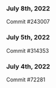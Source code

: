 ### July 8th, 2022

Commit #243007

### July 5th, 2022

Commit #314353


### July 4th, 2022

Commit #72281

